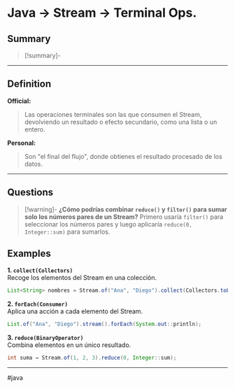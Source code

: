 # Java -> Stream -> Terminal Ops.
## Summary
> [!summary]-
> 
- - - 

## Definition
**Official:**
> Las operaciones terminales son las que consumen el Stream, devolviendo un resultado o efecto secundario, como una lista o un entero.

**Personal:**
>Son "el final del flujo", donde obtienes el resultado procesado de los datos.
- - - 
## Questions
>[!warning]- **¿Cómo podrías combinar `reduce()` y `filter()` para sumar solo los números pares de un Stream?**
Primero usaría `filter()` para seleccionar los números pares y luego aplicaría `reduce(0, Integer::sum)` para sumarlos.

## Examples

**1. `collect(Collectors)`**  
Recoge los elementos del Stream en una colección.
```java 
List<String> nombres = Stream.of("Ana", "Diego").collect(Collectors.toList());
```

**2. `forEach(Consumer)`**  
Aplica una acción a cada elemento del Stream.
```java
List.of("Ana", "Diego").stream().forEach(System.out::println);
```
**3. `reduce(BinaryOperator)`**  
Combina elementos en un único resultado.
```java
int suma = Stream.of(1, 2, 3).reduce(0, Integer::sum);
```
- - - 
#java